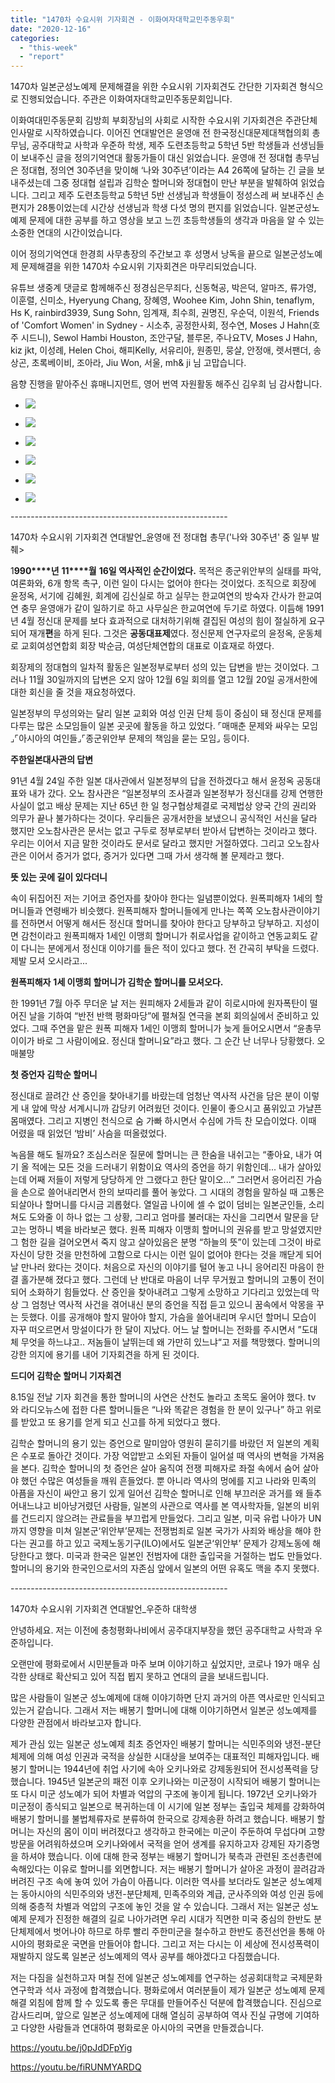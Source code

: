 ```yaml
---
title: "1470차 수요시위 기자회견 - 이화여자대학교민주동우회"
date: "2020-12-16"
categories: 
  - "this-week"
  - "report"
---
```


1470차 일본군성노예제 문제해결을 위한 수요시위 기자회견도 간단한 기자회견 형식으로 진행되었습니다. 주관은 이화여자대학교민주동문회입니다.

이화여대민주동문회 김방희 부회장님의 사회로 시작한 수요시위 기자회견은 주관단체 인사말로 시작하였습니다. 이어진 연대발언은 윤영애 전 한국정신대문제대책협의회 총무님, 공주대학교 사학과 우준하 학생, 제주 도련초등학교 5학년 5반 학생들과 선생님들이 보내주신 글을 정의기억연대 활동가들이 대신 읽었습니다. 윤영애 전 정대협 총무님은 정대협, 정의연 30주년을 맞이해 ‘나와 30주년’이라는 A4 26쪽에 달하는 긴 글을 보내주셨는데 그중 정대협 설립과 김학순 할머니와 정대협이 만난 부분을 발췌하여 읽었습니다. 그리고 제주 도련초등학교 5학년 5반 선생님과 학생들이 정성스레 써 보내주신 손편지가 28통이었는데 시간상 선생님과 학생 다섯 명의 편지를 읽었습니다. 일본군성노예제 문제에 대한 공부를 하고 영상을 보고 느낀 초등학생들의 생각과 마음을 알 수 있는 소중한 연대의 시간이었습니다.

이어 정의기억연대 한경희 사무총장의 주간보고 후 성명서 낭독을 끝으로 일본군성노예제 문제해결을 위한 1470차 수요시위 기자회견은 마무리되었습니다.

유튜브 생중계 댓글로 함께해주신 정경심은무죄다, 신동혁공, 박은덕, 알마즈, 류가영, 이훈렬, 신미소, Hyeryung Chang, 장혜영, Woohee Kim, John Shin, tenaflym, Hs K, rainbird3939, Sung Sohn, 임계재, 최수희, 권명진, 우순덕, 이원석, Friends of 'Comfort Women' in Sydney - 시소추, 공정한사회, 정수연, Moses J Hahn(​호주 시드니), Sewol Hambi Houston, 조안구달, 블루몬, 주나요TV, Moses J Hahn, kiz jkt, 이성례, Helen Choi, 해피Kelly, 서유리아, 원종민, 뭉살, 안정애, 렛서팬더, 송상곤, 초록베이비, 조아라, Jiu Won, 서울, mh& ji 님 고맙습니다.

음향 진행을 맡아주신 휴매니지먼트, 영어 번역 자원활동 해주신 김우희 님 감사합니다.

- ![](http://womenandwar.net/kr/wp-content/uploads/2020/12/크기변환IMGP3614.jpg)
    
- ![](http://womenandwar.net/kr/wp-content/uploads/2020/12/크기변환IMGP3637.jpg)
    
- ![](http://womenandwar.net/kr/wp-content/uploads/2020/12/크기변환IMGP3688.jpg)
    
- ![](http://womenandwar.net/kr/wp-content/uploads/2020/12/크기변환IMGP3708.jpg)
    
- ![](http://womenandwar.net/kr/wp-content/uploads/2020/12/크기변환IMGP3736.jpg)
    
- ![](http://womenandwar.net/kr/wp-content/uploads/2020/12/크기변환IMGP3785.jpg)
    

\------------------------------------------------------

1470차 수요시위 기자회견 연대발언\_윤영애 전 정대협 총무('나와 30주년' 중 일부 발췌>

1**990****년** **11****월** **16****일 역사적인 순간이었다****.** 목적은 종군위안부의 실태를 파악, 여론화와, 6개 항목 촉구, 이런 일이 다시는 없어야 한다는 것이었다. 조직으로 회장에 윤정옥, 서기에 김혜원, 회계에 김신실로 하고 실무는 한교여연의 방숙자 간사가 한교여연 충무 윤영애가 같이 일하기로 하고 사무실은 한교여연에 두기로 하였다. 이듬해 1991년 4월 정신대 문제를 보다 효과적으로 대처하기위해 결집된 여성의 힘이 절실하게 요구되어 재개**편**을 하게 된다. 그것은 **공동대표제**였다. 정신문제 연구자로의 윤정옥, 운동체로 교회여성연합회 회장 박순금, 여성단체연합의 대표로 이효재로 하였다.

회장제의 정대협의 일차적 활동은 일본정부로부터 성의 있는 답변을 받는 것이었다. 그러나 11월 30일까지의 답변은 오지 않아 12월 6일 회의를 열고 12월 20일 공개서한에 대한 회신을 줄 것을 재요청하였다.

일본정부의 무성의와는 달리 일본 교회와 여성 인권 단체 등이 중심이 돼 정신대 문제를 다루는 많은 소모임들이 일본 곳곳에 활동을 하고 있었다. ⌜매매춘 문제와 싸우는 모임⌟⌜아시아의 여인들⌟⌜종군위안부 문제의 책임을 묻는 모임⌟ 등이다.

**주한일본대사관의 답변**

91년 4월 24일 주한 일본 대사관에서 일본정부의 답을 전하겠다고 해서 윤정옥 공동대표와 내가 갔다. 오노 참사관은 “일본정부의 조사결과 일본정부가 정신대를 강제 연행한 사실이 없고 배상 문제는 지난 65년 한 일 청구협상체결로 국제법상 양국 간의 권리와 의무가 끝나 불가하다는 것이다. 우리들은 공개서한을 보냈으니 공식적인 서신을 달라 했지만 오노참사관은 문서는 없고 구두로 정부로부터 받아서 답변하는 것이라고 했다. 우리는 이어서 지금 말한 것이라도 문서로 달라고 했지만 거절하였다. 그리고 오노참사관은 이어서 증거가 없다, 증거가 있다면 그때 가서 생각해 볼 문제라고 했다.

**뜻 있는 곳에 길이 있다더니**

속이 뒤집어진 저는 기어코 증언자를 찾아야 한다는 일념뿐이었다. 원폭피해자 1세의 할머니들과 연령배가 비슷했다. 원폭피해자 할머니들에게 만나는 쪽쪽 오노참사관이야기를 전하면서 어떻게 해서든 정신대 할머니를 찾아야 한다고 당부하고 당부하고. 지성이면 감천이라고 원폭피해자 1세인 이맹희 할머니가 취로사업을 같이하고 연동교회도 같이 다니는 분에게서 정신대 이야기를 들은 적이 있다고 했다. 전 간곡히 부탁을 드렸다. 제발 모셔 오시라고...

**원폭피해자** **1****세 이맹희 할머니가 김학순 할머니를 모셔오다****.**

한 1991년 7월 아주 무더운 날 저는 원피해자 2세들과 같이 히로시마에 원자폭탄이 떨어진 날을 기하여 “반전 반핵 평화마당”에 펼쳐질 연극을 본회 회의실에서 준비하고 있었다. 그때 주연을 맡은 원폭 피해자 1세인 이맹희 할머니가 늦게 들어오시면서 “윤총무 이이가 바로 그 사람이에요. 정신대 할머니요”라고 했다. 그 순간 난 너무나 당황했다. 오매불망

**첫 증언자 김학순 할머니**

정신대로 끌려간 산 증인을 찾아내기를 바랐는데 엄청난 역사적 사건을 담은 분이 이렇게 내 앞에 막상 서계시니까 감당키 어려웠던 것이다. 인물이 좋으시고 품위있고 가냘픈 몸매였다. 그리고 지병인 천식으로 숨 가빠 하시면서 수심에 가득 찬 모습이었다. 이때 어렸을 때 읽었던 ‘밤비’ 사슴을 떠올렸었다.

녹음믈 해도 될까요? 조심스러운 질문에 할머니는 큰 한숨을 내쉬고는 “좋아요, 내가 여기 올 적에는 모든 것을 드러내기 위함이요 역사의 증언을 하기 위함인데... 내가 살아있는데 어째 저들이 저렇게 당당하게 안 그랬다고 한단 말이오...” 그러면서 응어리진 가슴을 손으로 쓸어내리면서 한의 보따리를 풀어 놓았다. 그 시대의 경험을 말하실 때 고통은 되살아나 할머니를 다시금 괴롭혔다. 열일곱 나이에 셀 수 없이 덤비는 일본군인들, 소리쳐도 도와줄 이 하나 없는 그 상황, 그리고 엄마를 불러대는 자신을 그리면서 말문을 닫고는 멍하니 벽을 바라보곤 했다. 원폭 피해자 이맹희 할머니의 권유를 받고 망설였지만 그 험한 길을 걸어오면서 죽지 않고 살아있음은 분명 “하늘의 뜻”이 있는데 그것이 바로 자신이 당한 것을 만천하에 고함으로 다시는 이런 일이 없어야 한다는 것을 깨닫게 되어 날 만나러 왔다는 것이다. 처음으로 자신의 이야기를 털어 놓고 나니 응어리진 마음이 한결 홀가분해 졌다고 했다. 그런데 난 반대로 마음이 너무 무거웠고 할머니의 고통이 전이되어 소화하기 힘들었다. 산 증인을 찾아내려고 그렇게 소망하고 기다리고 있었는데 막상 그 엄청난 역사적 사건을 겪어내신 분의 증언을 직접 듣고 있으니 꿈속에서 악몽을 꾸는 듯했다. 이를 공개해야 할지 말아야 할지, 가슴을 쓸어내리며 우시던 할머니 모습이 자꾸 떠오르면서 망설이다가 한 달이 지났다. 어느 날 할머니는 전화를 주시면서 ”도대체 무엇을 하느냐고.. 저놈들이 날뛰는데 왜 가만히 있느냐“고 저를 책망했다. 할머니의 강한 의지에 용기를 내어 기자회견을 하게 된 것이다.

**드디어 김학순 할머니 기자회견**

8.15일 전날 기자 회견을 통한 할머니의 사연은 산천도 놀라고 초목도 울어야 했다. tv 와 라디오뉴스에 접한 다른 할머니들은 “나와 똑같은 경험을 한 분이 있구나” 하고 위로를 받았고 또 용기를 얻게 되고 신고를 하게 되었다고 했다.

김학순 할머니의 용기 있는 증언으로 말미암아 영원히 묻히기를 바랐던 저 일본의 계획은 수포로 돌아간 것이다. 가장 억압받고 소외된 자들이 일어설 때 역사의 변혁을 가져옴을 본다. 김학순 할머니의 첫 증언은 살아 움직여 전쟁 피해자로 좌절 속에서 숨어 살아야 했던 수많은 여성들을 깨워 흔들었다. 뿐 아니라 역사의 멍에를 지고 나라와 민족의 아픔을 자신이 싸안고 용기 있게 일어선 김학순 할머니로 인해 부끄러운 과거를 왜 들추어내느냐고 비아냥거렸던 사람들, 일본의 사관으로 역사를 본 역사학자들, 일본의 비위를 건드리지 않으려는 관료들을 부끄럽게 만들었다. 그리고 일본, 미국 유럽 나아가 UN까지 영향을 미쳐 일본군‘위안부’문제는 전쟁범죄로 일본 국가가 사죄와 배상을 해야 한다는 권고를 하고 있고 국제노동기구(ILO)에서도 일본군‘위안부’ 문제가 강제노동에 해당한다고 했다. 미국과 한국은 일본인 전범자에 대한 출입국을 거절하는 법도 만들었다. 할머니의 용기와 한국인으로서의 자존심 앞에서 일본의 어떤 유혹도 맥을 추지 못했다.

\------------------------------------------------------

1470차 수요시위 기자회견 연대발언\_우준하 대학생

안녕하세요. 저는 이전에 충청평화나비에서 공주대지부장을 했던 공주대학교 사학과 우준하입니다.

오랜만에 평화로에서 시민분들과 마주 보며 이야기하고 싶었지만, 코로나 19가 매우 심각한 상태로 확산되고 있어 직접 뵙지 못하고 연대의 글을 보내드립니다.

많은 사람들이 일본군 성노예제에 대해 이야기하면 단지 과거의 아픈 역사로만 인식되고 있는거 같습니다. 그래서 저는 배봉기 할머니에 대해 이야기하면서 일본군 성노예제를 다양한 관점에서 바라보고자 합니다.

제가 관심 있는 일본군 성노예제 최초 증언자인 배봉기 할머니는 식민주의와 냉전-분단체제에 의해 여성 인권과 국적을 상실한 시대상을 보여주는 대표적인 피해자입니다. 배봉기 할머니는 1944년에 취업 사기에 속아 오키나와로 강제동원되어 전시성폭력을 당했습니다. 1945년 일본군의 패전 이후 오키나와는 미군정이 시작되어 배봉기 할머니는 또 다시 미군 성노예가 되어 차별과 억압의 구조에 놓이게 됩니다. 1972년 오키나와가 미군정이 종식되고 일본으로 복귀하는데 이 시기에 일본 정부는 출입국 체제를 강화하여 배봉기 할머니를 불법체류자로 분류하여 한국으로 강제송환 하려고 했습니다. 배봉기 할머니는 자신의 몸이 이미 버려졌다고 생각하고 한국에는 미군이 주둔하여 무섭다며 고향 방문을 어려워하셨으며 오키나와에서 국적을 얻어 생계를 유지하고자 강제된 자기증명을 하셔야 했습니다. 이에 대해 한국 정부는 배봉기 할머니가 북측과 관련된 조선총련에 속해있다는 이유로 할머니를 외면합니다. 저는 배봉기 할머니가 살아온 과정이 끌려감과 버려진 구조 속에 놓여 있어 가슴이 아픕니다. 이러한 역사를 보더라도 일본군 성노예제는 동아시아의 식민주의와 냉전-분단체제, 민족주의와 계급, 군사주의와 여성 인권 등에 의해 중층적 차별과 억압의 구조에 놓인 것을 알 수 있습니다. 그래서 저는 일본군 성노예제 문제가 진정한 해결의 길로 나아가려면 우리 시대가 직면한 미국 중심의 한반도 분단체제에서 벗어나야 하므로 하루 빨리 주한미군을 철수하고 한반도 종전선언을 통해 아시아의 평화로운 국면을 만들어야 합니다. 그리고 저는 다시는 이 세상에 전시성폭력이 재발하지 않도록 일본군 성노예제의 역사 공부를 해야겠다고 다짐했습니다.

저는 다짐을 실천하고자 며칠 전에 일본군 성노예제를 연구하는 성공회대학교 국제문화연구학과 석사 과정에 합격했습니다. 평화로에서 여러분들이 제가 일본군 성노예제 문제해결 외침에 함께 할 수 있도록 좋은 무대를 만들어주신 덕분에 합격했습니다. 진심으로 감사드리며, 앞으로 일본군 성노예제에 대해 열심히 공부하여 역사 진실 규명에 기여하고 다양한 사람들과 연대하여 평화로운 아시아의 국면을 만들겠습니다.

https://youtu.be/j0pJdDFpYig

https://youtu.be/fiRUNMYARDQ
